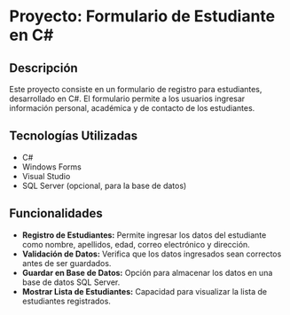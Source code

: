 # Proyecto: Formulario de Estudiante en C#

## Descripción
Este proyecto consiste en un formulario de registro para estudiantes, desarrollado en C#. El formulario permite a los usuarios ingresar información personal, académica y de contacto de los estudiantes. 

## Tecnologías Utilizadas
- C#
- Windows Forms
- Visual Studio
- SQL Server (opcional, para la base de datos)

## Funcionalidades
- **Registro de Estudiantes:** Permite ingresar los datos del estudiante como nombre, apellidos, edad, correo electrónico y dirección.
- **Validación de Datos:** Verifica que los datos ingresados sean correctos antes de ser guardados.
- **Guardar en Base de Datos:** Opción para almacenar los datos en una base de datos SQL Server.
- **Mostrar Lista de Estudiantes:** Capacidad para visualizar la lista de estudiantes registrados.
